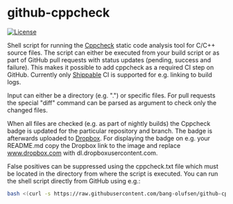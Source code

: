 # github-cppcheck

[![License](https://img.shields.io/badge/license-MIT_License-blue.svg?style=flat)](LICENSE)

Shell script for running the [Cppcheck](http://cppcheck.sourceforge.net) static code analysis tool for C/C++ source files. The script can either be executed from your build script or as part of GitHub pull requests with status updates (pending, success and failure). This makes it possible to add cppcheck as a required CI step on GitHub. Currently only [Shippable](http://www.shippable.com) CI is supported for e.g. linking to build logs.

[](https://github.com/bang-olufsen/github-cppcheck/images/cppcheck.png)

Input can either be a directory (e.g. ".") or specific files. For pull requests the special "diff" command can be parsed as argument to check only the changed files.

When all files are checked (e.g. as part of nightly builds) the Cppcheck badge is updated for the particular repository and branch. The badge is afterwards uploaded to [Dropbox](http://www.dropbox.com). For displaying the badge on e.g. your README.md copy the Dropbox link to the image and replace www.dropbox.com with dl.dropboxusercontent.com.

False positives can be suppressed using the cppcheck.txt file which must be located in the directory from where the script is executed. You can run the shell script directly from GitHub using e.g.:

```bash
bash <(curl -s https://raw.githubusercontent.com/bang-olufsen/github-cppcheck/master/cppcheck.sh) .
```
